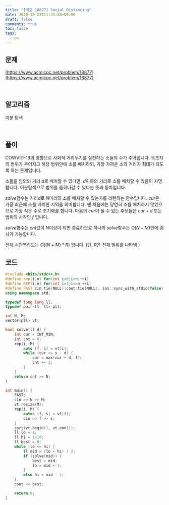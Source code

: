 ```yaml
---
title: "[백준 18877] Social Distancing"
date: 2020-10-23T11:39:38+09:00
draft: false
comments: true
toc: false
tags:
  - ps
---
```


## 문제

[https://www.acmicpc.net/problem/18877](https://www.acmicpc.net/problem/18877)

<br>

## 알고리즘

이분 탐색

<br>

## 풀이

COWVID-19의 영향으로 사회적 거리두기를 실천하는 소들의 수가 주어집니다. 목초지의 범위가 주어지고 해당 범위안에 소를 배치하되, 가장 가까운 소의 거리가 최대가 되도록 하는 문제입니다.

소들을 임의의 거리 $d$로 배치할 수 있다면, $d$이하의 거리로 소를 배치할 수 있음이 자명합니다. 이분탐색으로 범위를 좁혀나갈 수 있다는 뜻과 동치입니다.

$solve$함수는 거리$d$로 $N$마리의 소를 배치할 수 있는가를 리턴하는 함수입니다. $cur$은 가장 최근에 소를 배치한 지역을 의미합니다. 맨 처음에는 당연히 소를 배치하지 않았으므로 가장 작은 수로 초기화를 합니다. 다음의 $cur$이 될 수 있는 후보들은 $cur+d$ 또는 범위의 시작인 $f$ 입니다.

$solve$함수는 $cnt$값이 $N$이상이 되면 종료하므로 하나의 $solve$함수는 $O(N+M)$안에 검사가 가능합니다.

전체 시간복잡도는 $O((N+M)*R)$ 입니다. (단, R은 전체 범위를 나타냄 )

## 코드

```c++
#include <bits/stdc++.h>
#define rep(i,n) for(int i=0;i<n;++i)
#define REP(i,n) for(int i=1;i<=n;++i)
#define FAST cin.tie(NULL);cout.tie(NULL); ios::sync_with_stdio(false)
using namespace std;

typedef long long ll;
typedef pair<ll, ll> pll;

int N, M;
vector<pll> vt;

bool solve(ll d) {
    int cur = INT_MIN;
    int cnt = 0;
    rep(i, M) {
        auto [f, s] = vt[i];
        while (cur <= s - d) {
            cur = max(cur + d, f);
            cnt += 1;
        }
    }
    return cnt >= N;
}

int main() {
    FAST;
    cin >> N >> M;
    vt.resize(M);
    rep(i, M) {
        auto& [f, s] = vt[i];
        cin >> f >> s;
    }
    sort(vt.begin(), vt.end());
    ll lo = 1;
    ll hi = 1e18;
    ll best = 0;
    while (lo <= hi) {
        ll mid = (lo + hi) / 2;
        if (solve(mid)) {
            best = mid;
            lo = mid + 1;
        }
        else hi = mid - 1;
    }
    cout << best;

    return 0;
}
```
